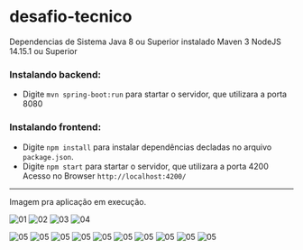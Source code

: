 # desafio-tecnico

Dependencias de Sistema
Java 8 ou Superior instalado
Maven 3
NodeJS 14.15.1 ou Superior

### Instalando backend:
- Digite `mvn spring-boot:run` para startar o servidor, que utilizara a porta 8080

### Instalando frontend:
- Digite `npm install` para instalar dependências decladas no arquivo `package.json`.
- Digite `npm start` para startar o servidor, que utilizara a porta 4200
Acesso no Browser `http://localhost:4200/`

---
Imagem pra aplicação em execução.

![01](https://github.com/alcirBarros/desafio-tecnico/blob/master/screenshot/backend01.png)
![02](https://github.com/alcirBarros/desafio-tecnico/blob/master/screenshot/backend02.png)
![03](https://github.com/alcirBarros/desafio-tecnico/blob/master/screenshot/backend03.png)
![04](https://github.com/alcirBarros/desafio-tecnico/blob/master/screenshot/backend04.png)

![05](https://github.com/alcirBarros/desafio-tecnico/blob/master/screenshot/frontend01.png)
![05](https://github.com/alcirBarros/desafio-tecnico/blob/master/screenshot/frontend02.png)
![05](https://github.com/alcirBarros/desafio-tecnico/blob/master/screenshot/frontend03.png)
![05](https://github.com/alcirBarros/desafio-tecnico/blob/master/screenshot/frontend04.png)
![05](https://github.com/alcirBarros/desafio-tecnico/blob/master/screenshot/frontend05.png)
![05](https://github.com/alcirBarros/desafio-tecnico/blob/master/screenshot/frontend06.png)
![05](https://github.com/alcirBarros/desafio-tecnico/blob/master/screenshot/frontend07.png)
![05](https://github.com/alcirBarros/desafio-tecnico/blob/master/screenshot/frontend08.png)
![05](https://github.com/alcirBarros/desafio-tecnico/blob/master/screenshot/frontend09.png)
![05](https://github.com/alcirBarros/desafio-tecnico/blob/master/screenshot/frontend10.png)
